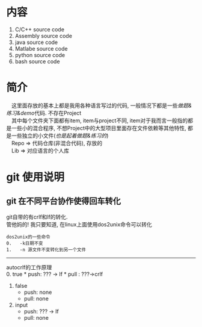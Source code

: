 # 内容
1. C/C++ source code
2. Assembly source code  
3. java source code
4. Matlabe source code
5. python source code
6. bash source code

# 简介
&emsp;这里面存放的基本上都是我用各种语言写过的代码, 一般情况下都是一些*做题&练习&demo*代码. 不存在Project<br>&emsp;其中每个文件夹下面都有item, item与project不同, item对于我而言一般指的都是一些小的混合程序, 不想Project中的大型项目里面存在文件依赖等其他特性, 都是一些独立的小文件(*也是起着做题&练习的*)<br>
&emsp;Repo => 代码仓库(非混合代码), 存放的<br>
&emsp;Lib => 对应语言的个人库<br>

# git 使用说明
## git 在不同平台协作使得回车转化
git自带的有crlf和lf的转化.<br>
管他妈的!
我只要知道, 在linux上面使用dos2unix命令可以转化

```
dos2unix的一些命令
0.   -k日期不变
1.   -n 源文件不变转化到另一个文件
```

---

autocrlf的工作原理<br>
0. true
	* push: ??? -> lf
	* pull : ???->crlf
1. false
	* push: none
	* pull: none
2. input
	* push: ??? -> lf
	* pull: none
